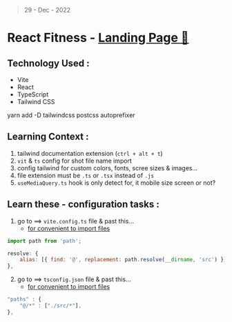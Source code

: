 > 29 - Dec - 2022

# React Fitness - [Landing Page 🔗](https://fitness-app-lp.netlify.app)

## Technology Used :
* Vite
* React 
* TypeScript
* Tailwind CSS



yarn add -D tailwindcss postcss autoprefixer


## Learning Context :
1. tailwind documentation extension (`ctrl + alt + t`)
2. `vit` & `ts` config for shot file name import 
3. config tailwind for custom colors, fonts, scree sizes & images...
4. file extension must be `.ts` or `.tsx` instead of `.js`
5. `useMediaQuery.ts` hook is only detect for, it mobile size screen or not?


## Learn these - configuration tasks :

1. go to ==> `vite.config.ts` file & past this...
    * <u>for convenient to import files</u>

```js
import path from 'path';

resolve: {
    alias: [{ find: '@', replacement: path.resolve(__dirname, 'src') }],
},
```

2. go to ==> `tsconfig.json` file & past this...
    * <u>for convenient to import files</u>

```js
"paths" : {
    "@/*" : ["./src/*"],
},
```


<!-- 
https://app.netlify.com/sites/fitness-app-lp/deploys
-->